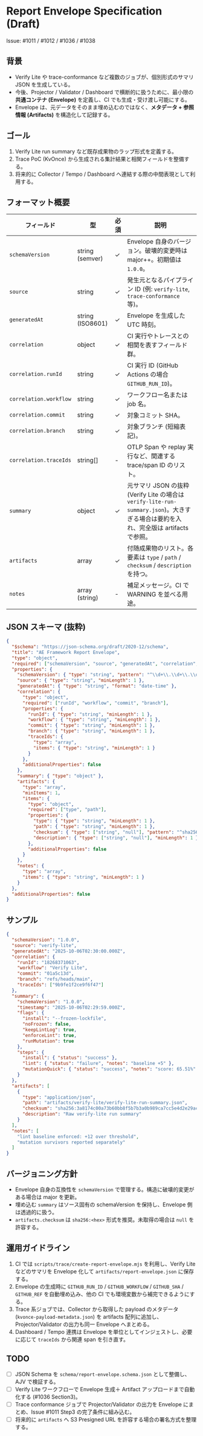 # Report Envelope Specification (Draft)

Issue: #1011 / #1012 / #1036 / #1038

## 背景
- Verify Lite や trace-conformance など複数のジョブが、個別形式のサマリ JSON を生成している。
- 今後、Projector / Validator / Dashboard で横断的に扱うために、最小限の **共通コンテナ (Envelope)** を定義し、CI でも生成・受け渡し可能にする。
- Envelope は、元データをそのまま埋め込むのではなく、**メタデータ + 参照情報 (Artifacts)** を構造化して記録する。

## ゴール
1. Verify Lite run summary など既存成果物のラップ形式を定義する。
2. Trace PoC (KvOnce) から生成される集計結果と相関フィールドを整備する。
3. 将来的に Collector / Tempo / Dashboard へ連結する際の中間表現として利用する。

## フォーマット概要
| フィールド | 型 | 必須 | 説明 |
|------------|----|------|------|
| `schemaVersion` | string (semver) | ✓ | Envelope 自身のバージョン。破壊的変更時は major++。初期値は `1.0.0`。 |
| `source` | string | ✓ | 発生元となるパイプライン ID (例: `verify-lite`, `trace-conformance` 等)。 |
| `generatedAt` | string (ISO8601) | ✓ | Envelope を生成した UTC 時刻。 |
| `correlation` | object | ✓ | CI 実行やトレースとの相関を表すフィールド群。 |
| `correlation.runId` | string | ✓ | CI 実行 ID (GitHub Actions の場合 `GITHUB_RUN_ID`)。
| `correlation.workflow` | string | ✓ | ワークフロー名または job 名。 |
| `correlation.commit` | string | ✓ | 対象コミット SHA。 |
| `correlation.branch` | string | ✓ | 対象ブランチ (短縮表記)。 |
| `correlation.traceIds` | string[] | - | OTLP Span や replay 実行など、関連する trace/span ID のリスト。 |
| `summary` | object | ✓ | 元サマリ JSON の抜粋 (Verify Lite の場合は `verify-lite-run-summary.json`)。大きすぎる場合は要約を入れ、完全版は artifacts で参照。 |
| `artifacts` | array | ✓ | 付随成果物のリスト。各要素は `type` / `path` / `checksum` / `description` を持つ。 |
| `notes` | array (string) | - | 補足メッセージ。CI で WARNING を並べる用途。 |

## JSON スキーマ (抜粋)
```json
{
  "$schema": "https://json-schema.org/draft/2020-12/schema",
  "title": "AE Framework Report Envelope",
  "type": "object",
  "required": ["schemaVersion", "source", "generatedAt", "correlation", "summary", "artifacts"],
  "properties": {
    "schemaVersion": { "type": "string", "pattern": "^\\d+\\.\\d+\\.\\d+$" },
    "source": { "type": "string", "minLength": 1 },
    "generatedAt": { "type": "string", "format": "date-time" },
    "correlation": {
      "type": "object",
      "required": ["runId", "workflow", "commit", "branch"],
      "properties": {
        "runId": { "type": "string", "minLength": 1 },
        "workflow": { "type": "string", "minLength": 1 },
        "commit": { "type": "string", "minLength": 1 },
        "branch": { "type": "string", "minLength": 1 },
        "traceIds": {
          "type": "array",
          "items": { "type": "string", "minLength": 1 }
        }
      },
      "additionalProperties": false
    },
    "summary": { "type": "object" },
    "artifacts": {
      "type": "array",
      "minItems": 1,
      "items": {
        "type": "object",
        "required": ["type", "path"],
        "properties": {
          "type": { "type": "string", "minLength": 1 },
          "path": { "type": "string", "minLength": 1 },
          "checksum": { "type": ["string", "null"], "pattern": "^sha256:[0-9a-f]{64}$" },
          "description": { "type": ["string", "null"], "minLength": 1 }
        },
        "additionalProperties": false
      }
    },
    "notes": {
      "type": "array",
      "items": { "type": "string", "minLength": 1 }
    }
  },
  "additionalProperties": false
}
```

## サンプル
```json
{
  "schemaVersion": "1.0.0",
  "source": "verify-lite",
  "generatedAt": "2025-10-06T02:30:00.000Z",
  "correlation": {
    "runId": "18268371063",
    "workflow": "Verify Lite",
    "commit": "01a5c13d",
    "branch": "refs/heads/main",
    "traceIds": ["9b9fe1f2ce9f6f47"]
  },
  "summary": {
    "schemaVersion": "1.0.0",
    "timestamp": "2025-10-06T02:29:59.000Z",
    "flags": {
      "install": "--frozen-lockfile",
      "noFrozen": false,
      "keepLintLog": true,
      "enforceLint": true,
      "runMutation": true
    },
    "steps": {
      "install": { "status": "success" },
      "lint": { "status": "failure", "notes": "baseline +5" },
      "mutationQuick": { "status": "success", "notes": "score: 65.51%" }
    }
  },
  "artifacts": [
    {
      "type": "application/json",
      "path": "artifacts/verify-lite/verify-lite-run-summary.json",
      "checksum": "sha256:3a8174c00a73b60bb8f5b7b3a0b989ca7cc5e4d2e29ac2b36a4d4c1a7cb29b90",
      "description": "Raw verify-lite run summary"
    }
  ],
  "notes": [
    "lint baseline enforced: +12 over threshold",
    "mutation survivors reported separately"
  ]
}
```

## バージョニング方針
- Envelope 自身の互換性を `schemaVersion` で管理する。構造に破壊的変更がある場合は major を更新。
- 埋め込む `summary` はソース固有の schemaVersion を保持し、Envelope 側は透過的に扱う。
- `artifacts.checksum` は `sha256:<hex>` 形式を推奨。未取得の場合は `null` を許容する。

## 運用ガイドライン
1. CI では `scripts/trace/create-report-envelope.mjs` を利用し、Verify Lite などのサマリを Envelope 化して `artifacts/report-envelope.json` に保存する。
2. Envelope の生成時に `GITHUB_RUN_ID` / `GITHUB_WORKFLOW` / `GITHUB_SHA` / `GITHUB_REF` を自動埋め込み、他の CI でも環境変数から補完できるようにする。
3. Trace 系ジョブでは、Collector から取得した payload のメタデータ (`kvonce-payload-metadata.json`) を artifacts 配列に追加し、Projector/Validator の出力も同一 Envelope へまとめる。
4. Dashboard / Tempo 連携は Envelope を単位としてインジェストし、必要に応じて `traceIds` から関連 span を引き直す。

## TODO
- [ ] JSON Schema を `schema/report-envelope.schema.json` として整備し、AJV で検証する。
- [ ] Verify Lite ワークフローで Envelope 生成＋ Artifact アップロードまで自動化する (#1036 Section3)。
- [ ] Trace conformance ジョブで Projector/Validator の出力を Envelope にまとめ、Issue #1011 Step3 の完了条件に組み込む。
- [ ] 将来的に `artifacts` へ S3 Presigned URL を許容する場合の署名方式を整理する。
